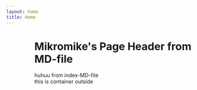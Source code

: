```yaml
---
layout: home
title: Home
---
```


<div style="margin-left:15%">
<div class="w3-container w3-Blue">
  <h1>Mikromike's Page Header from MD-file</h1>
</div>

<div class="w3-container">
  <div class="w3-container">
huhuu from index-MD-file
  </div>

</div>
  this is container outside
</div>
